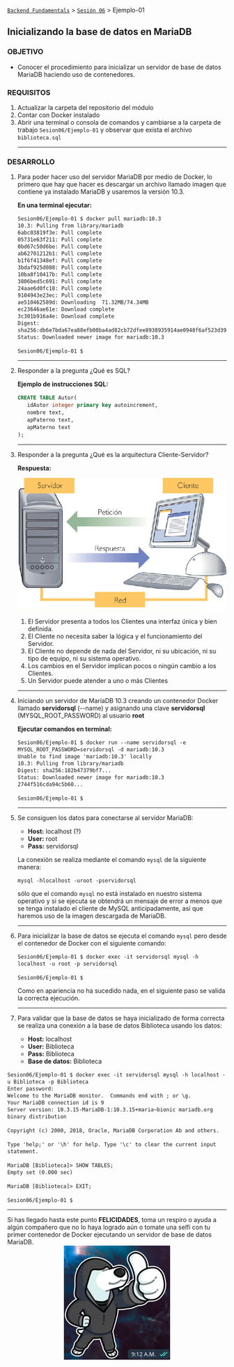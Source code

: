 [`Backend Fundamentals`](../Readme.md) > [`Sesión 06`](../Readme.md) > Ejemplo-01
## Inicializando la base de datos en MariaDB

### OBJETIVO
- Conocer el procedimiento para inicializar un servidor de base de datos MariaDB haciendo uso de contenedores.

### REQUISITOS
1. Actualizar la carpeta del repositorio del módulo
1. Contar con Docker instalado
1. Abrir una terminal o consola de comandos y cambiarse a la carpeta de trabajo `Sesion06/Ejemplo-01` y observar que exista el archivo `biblioteca.sql`
   ***

### DESARROLLO
1. Para poder hacer uso del servidor MariaDB por medio de Docker, lo primero que hay que hacer es descargar un archivo llamado imagen que contiene ya instalado MariaDB y usaremos la versión 10.3.

   __En una terminal ejecutar:__

   ```console
   Sesion06/Ejemplo-01 $ docker pull mariadb:10.3
   10.3: Pulling from library/mariadb
   6abc03819f3e: Pull complete
   05731e63f211: Pull complete
   0bd67c50d6be: Pull complete
   ab62701212b1: Pull complete
   b1f6f41348ef: Pull complete
   3bdaf925d088: Pull complete
   10ba8f10417b: Pull complete
   3806bed5c691: Pull complete
   24aae6d0fc18: Pull complete
   9104943e23ec: Pull complete
   ae510462589d: Downloading  71.32MB/74.34MB
   ec23646ae61e: Download complete
   3c301b916a4e: Download complete
   Digest: sha256:db6e7bda67ea88efb00ba4ad82cb72dfee8938935914ae0948f6af523d398ca2
   Status: Downloaded newer image for mariadb:10.3

   Sesion06/Ejemplo-01 $  
   ```
   ***

1. Responder a la pregunta ¿Qué es SQL?

   __Ejemplo de instrucciones SQL:__
   ```sql
   CREATE TABLE Autor(
      idAutor integer primary key autoincrement,
      nombre text,
      apPaterno text,
      apMaterno text
   );
   ```
   ***

1. Responder a la pregunta ¿Qué es la arquitectura Cliente-Servidor?

   __Respuesta:__

   ![Arquitectura Cliente-Servidor](assets/arquitectura-cliente-servidor.png)
   1. El Servidor presenta a todos los Clientes una interfaz única y bien definida.
   2. El Cliente no necesita saber la lógica y el funcionamiento del Servidor.
   3. El Cliente no depende de nada del Servidor, ni su ubicación, ni su tipo de equipo, ni su sistema operativo.
   4. Los cambios en el Servidor implican pocos o ningún cambio a los Clientes.
   5. Un Servidor puede atender a uno o más Clientes
   ***

1. Iniciando un servidor de MariaDB 10.3 creando un contenedor Docker llamado __servidorsql__ (--name) y asignando una clave __servidorsql__ (MYSQL_ROOT_PASSWORD) al usuario __root__

   __Ejecutar comandos en terminal:__

   ```console
   Sesion06/Ejemplo-01 $ docker run --name servidorsql -e MYSQL_ROOT_PASSWORD=servidorsql -d mariadb:10.3
   Unable to find image 'mariadb:10.3' locally
   10.3: Pulling from library/mariadb
   Digest: sha256:182b47379bf7...
   Status: Downloaded newer image for mariadb:10.3
   2744f516cda94c5b60...

   Sesion06/Ejemplo-01 $
   ```
   ***

1. Se consiguen los datos para conectarse al servidor MariaDB:
   - __Host:__ localhost (?)
   - __User:__ root
   - __Pass:__ servidorsql

   La conexión se realiza mediante el comando `mysql` de la siguiente manera:
   ```console
   mysql -hlocalhost -uroot -pservidorsql
   ```
   sólo que el comando `mysql` no está instalado en nuestro sistema operativo y si se ejecuta se obtendrá un mensaje de error a menos que se tenga instalado el cliente de MySQL anticipadamente, así que haremos uso de la imagen descargada de MariaDB.
   ***

1. Para inicializar la base de datos se ejecuta el comando `mysql` pero desde el contenedor de Docker con el siguiente comando:
   ```console
   Sesion06/Ejemplo-01 $ docker exec -it servidorsql mysql -h localhost -u root -p servidorsql 

   Sesion06/Ejemplo-01 $
   ```

   Como en apariencia no ha sucedido nada, en el siguiente paso se valida la correcta ejecución.
   ***

1. Para validar que la base de datos se haya inicializado de forma correcta se realiza una conexión a la base de datos Biblioteca usando los datos:

   - __Host:__ localhost
   - __User:__ Biblioteca
   - __Pass:__ Biblioteca
   - __Base de datos:__ Biblioteca

  ```console
  Sesion06/Ejemplo-01 $ docker exec -it servidorsql mysql -h localhost -u Biblioteca -p Biblioteca
  Enter password:
  Welcome to the MariaDB monitor.  Commands end with ; or \g.
  Your MariaDB connection id is 9
  Server version: 10.3.15-MariaDB-1:10.3.15+maria~bionic mariadb.org binary distribution

  Copyright (c) 2000, 2018, Oracle, MariaDB Corporation Ab and others.

  Type 'help;' or '\h' for help. Type '\c' to clear the current input statement.

  MariaDB [Biblioteca]> SHOW TABLES;
  Empty set (0.000 sec)

  MariaDB [Biblioteca]> EXIT;

  Sesion06/Ejemplo-01 $
  ```
  ***

Si has llegado hasta este punto __FELICIDADES__, toma un respiro o ayuda a algún compañero que no lo haya logrado aún o tomate una selfi con tu primer contenedor de Docker ejecutando un servidor de base de datos MariaDB.
<span style="display:block;text-align:center;">![Felicidades](assets/felicidades.png)</span>
